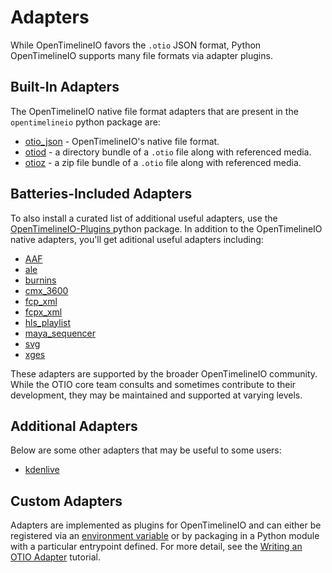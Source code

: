 # Adapters

While OpenTimelineIO favors the `.otio` JSON format, Python OpenTimelineIO supports many file formats via adapter plugins.

## Built-In Adapters

The OpenTimelineIO native file format adapters that are present in the `opentimelineio` python package are:

- [otio_json](https://github.com/AcademySoftwareFoundation/OpenTimelineIO/blob/main/src/py-opentimelineio/opentimelineio/adapters/otio_json.py) - OpenTimelineIO's native file format.
- [otiod](https://github.com/AcademySoftwareFoundation/OpenTimelineIO/blob/main/src/py-opentimelineio/opentimelineio/adapters/otiod.py) - a directory bundle of a `.otio` file along with referenced media.
- [otioz](https://github.com/AcademySoftwareFoundation/OpenTimelineIO/blob/main/src/py-opentimelineio/opentimelineio/adapters/otioz.py) - a zip file bundle of a `.otio` file along with referenced media.

## Batteries-Included Adapters

To also install a curated list of additional useful adapters, use the [OpenTimelineIO-Plugins ](https://pypi.org/project/OpenTimelineIO-Plugins/) python package. In addition to the OpenTimelineIO native adapters, you'll get aditional useful adapters including:

- [AAF](https://github.com/OpenTimelineIO/otio-aaf-adapter)
- [ale](https://github.com/OpenTimelineIO/otio-ale-adapter)
- [burnins](https://github.com/OpenTimelineIO/otio-burnins-adapter)
- [cmx_3600](https://github.com/OpenTimelineIO/otio-cmx3600-adapter)
- [fcp_xml](https://github.com/OpenTimelineIO/otio-fcp-adapter)
- [fcpx_xml](https://github.com/OpenTimelineIO/otio-fcpx-xml-adapter)
- [hls_playlist](https://github.com/OpenTimelineIO/otio-hls-playlist-adapter)
- [maya_sequencer](https://github.com/OpenTimelineIO/otio-maya-sequencer-adapter)
- [svg](https://github.com/OpenTimelineIO/otio-svg-adapter)
- [xges](https://github.com/OpenTimelineIO/otio-xges-adapter)

These adapters are supported by the broader OpenTimelineIO community. While the OTIO core team consults and sometimes contribute to their development, they may be maintained and supported at varying levels.

## Additional Adapters

Below are some other adapters that may be useful to some users:

- [kdenlive](https://invent.kde.org/multimedia/kdenlive-opentimelineio)

## Custom Adapters

Adapters are implemented as plugins for OpenTimelineIO and can either be registered via an [environment variable](./otio-env-variables) or by packaging in a Python module with a particular entrypoint defined. For more detail, see the [Writing an OTIO Adapter](/python-tutorials/write-an-adapter) tutorial.

